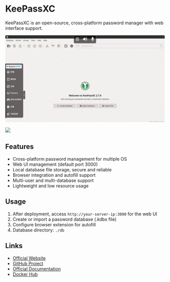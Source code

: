 # KeePassXC

KeePassXC is an open-source, cross-platform password manager with web interface support.

![](https://raw.githubusercontent.com/xiaoY233/PicList/main/public/assets/KeePassXC.png)

![](https://img.shields.io/badge/Copyright-arch3rPro-ff9800?style=flat&logo=github&logoColor=white)

## Features

- Cross-platform password management for multiple OS
- Web UI management (default port 3000)
- Local database file storage, secure and reliable
- Browser integration and autofill support
- Multi-user and multi-database support
- Lightweight and low resource usage

## Usage

1. After deployment, access `http://your-server-ip:3000` for the web UI
2. Create or import a password database (.kdbx file)
3. Configure browser extension for autofill
4. Database directory: `./db`

## Links

- [Official Website](https://keepassxc.org/)
- [GitHub Project](https://github.com/keepassxreboot/keepassxc)
- [Official Documentation](https://keepassxc.org/docs/)
- [Docker Hub](https://hub.docker.com/r/linuxserver/keepassxc) 